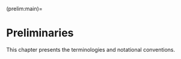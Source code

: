 (prelim:main)=
# Preliminaries

This chapter presents the terminologies and notational conventions.

```{tableofcontents}
```
